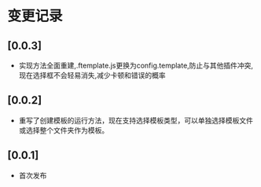 # 变更记录

## [0.0.3]

- 实现方法全面重建,.ftemplate.js更换为config.template,防止与其他插件冲突,现在选择框不会轻易消失,减少卡顿和错误的概率

## [0.0.2]

- 重写了创建模板的运行方法，现在支持选择模板类型，可以单独选择模板文件或选择整个文件夹作为模板。

## [0.0.1]

- 首次发布